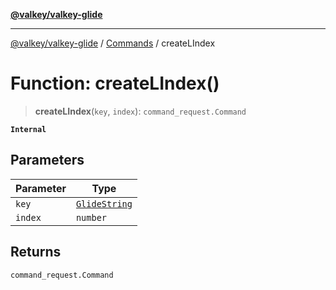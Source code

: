 [**@valkey/valkey-glide**](../../README.md)

***

[@valkey/valkey-glide](../../modules.md) / [Commands](../README.md) / createLIndex

# Function: createLIndex()

> **createLIndex**(`key`, `index`): `command_request.Command`

**`Internal`**

## Parameters

| Parameter | Type |
| ------ | ------ |
| `key` | [`GlideString`](../../BaseClient/type-aliases/GlideString.md) |
| `index` | `number` |

## Returns

`command_request.Command`
